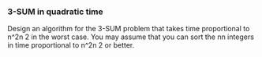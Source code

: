 ### 3-SUM in quadratic time
Design an algorithm for the 3-SUM problem that takes time proportional to n^2n 
2
  in the worst case. You may assume that you can sort the nn integers in time proportional to n^2n 
2
  or better.
